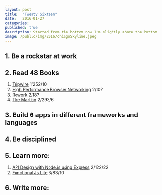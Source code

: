 ```yaml
---
layout: post
title:  "Twenty Sixteen"
date:   2016-01-27
categories:
published: true
description: Started from the bottom now I'm slightly above the bottom.
image: /public/img/2016/chiagoSkyline.jpeg
---
```


## 1. Be a rockstar at work

## 2. Read 48 Books
1. [Tripwire](http://amzn.com/0425264394) <span class="post__tag--blue">1/25</span><span class="post__tag">2/10</span>
2. [High Performance Browser Networking](http://amzn.com/1449344763) <span class="post__tag--blue">2/10</span><span class="post__tag">?</span>
3. [Rework](http://amzn.com/0307463745) <span class="post__tag--blue">2/18</span><span class="post__tag">?</span>
4. [The Martian](http://amzn.com/0553418025) <span class="post__tag--blue">2/29</span><span class="post__tag">3/6</span>

## 3. Build 6 apps in different frameworks and languages

## 4. Be disciplined

## 5. Learn more:
1. [API Design with Node.js using Express](https://frontendmasters.com/courses/api-design-nodejs/) <span class="post__tag--blue">2/12</span><span class="post__tag">2/22</span>
2. [Functional Js Lite](https://frontendmasters.com/courses/functional-js-lite/) <span class="post__tag--blue">3/8</span><span class="post__tag">3/10</span>

## 6. Write more:
